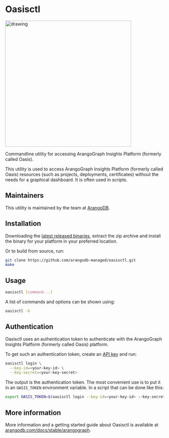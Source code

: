 # Oasisctl

<img src="https://cloud.arangodb.com/assets/logos/arangograph-logo-auth.svg" alt="drawing" width="400"/>

Commandline utility for accessing ArangoGraph Insights Platform (formerly called Oasis).

This utility is used to access ArangoGraph Insights Platform (formerly called Oasis) resources (such as projects, deployments, certificates) without the needs for a graphical dashboard.
It is often used in scripts.

## Maintainers

This utility is maintained by the team at [ArangoDB](https://www.arangodb.com/).

## Installation

Downloading the [latest released binaries](https://github.com/arangodb-managed/oasisctl/releases),
extract the zip archive and install the binary for your platform in your preferred location.

Or to build from source, run:

```bash
git clone https://github.com/arangodb-managed/oasisctl.git
make
```

## Usage

```bash
oasisctl [command...]
```

A list of commands and options can be shown using:

```bash
oasisctl -h
```

## Authentication

Oasisctl uses an authentication token to authenticate with the ArangoGraph Insights Platform (formerly called Oasis) platform.

To get such an authentication token, create an [API key](https://cloud.arangodb.com/dashboard/user/api-keys) and run:

```bash
oasisctl login \
  --key-id=<your-key-id> \
  --key-secret=<your-key-secret>
```

The output is the authentication token.
The most convenient use is to put it in an `OASIS_TOKEN` environment variable.
In a script that can be done like this:

```bash
export OASIS_TOKEN=$(oasisctl login --key-id=<your-key-id> --key-secret=<your-key-secret>)
```

## More information

More information and a getting started guide about Oasisctl is available at [arangodb.com/docs/stable/arangograph](https://www.arangodb.com/docs/stable/arangograph/).
